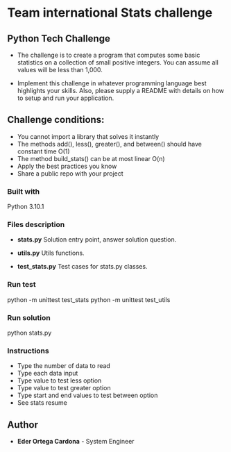 # Team international Stats challenge

## Python Tech Challenge

- The challenge is to create a program that computes some
basic statistics on a collection of small positive integers. You
can assume all values will be less than 1,000.

- Implement this challenge in whatever programming language
best highlights your skills. Also, please supply a README with
details on how to setup and run your application.


## Challenge conditions:

- You cannot import a library that solves it instantly
- The methods add(), less(), greater(), and between() should have
constant time O(1)
- The method build_stats() can be at most linear O(n)
- Apply the best practices you know
- Share a public repo with your project


### Built with
Python 3.10.1

### Files description

* **stats.py** 
  Solution entry point, answer solution question.

* **utils.py**
  Utils functions.

* **test_stats.py**
  Test cases for stats.py classes.

### Run test

python -m unittest test_stats
python -m unittest test_utils

### Run solution

python stats.py

### Instructions

- Type the number of data to read
- Type each data input
- Type value to test less option
- Type value to test greater option
- Type start and end values to test between option
- See stats resume


## Author

* **Eder Ortega Cardona** - System Engineer
